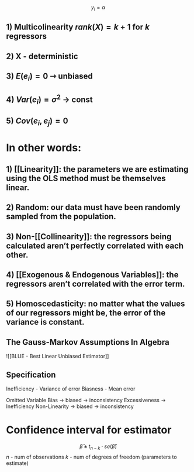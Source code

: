 
$$
y_{i}=\alpha
$$
## 1) Multicolinearity $rank(X)=k+1$ for $k$ regressors
## 2) X - deterministic 
## 3) $E(e_{i}) = 0$ ⇾ unbiased
## 4) $Var(e_{i})=\sigma^2$ → const
## 5) $Cov(e_{i}, e_{j})=0$

# In other words: 
## 1)  [[Linearity]]: the parameters we are estimating using the OLS method must be themselves linear.
## 2) Random: our data must have been randomly sampled from the population.
## 3) Non-[[Collinearity]]: the regressors being calculated aren’t perfectly correlated with each other.
## 4) [[Exogenous & Endogenous Variables]]: the regressors aren’t correlated with the error term.
## 5) Homoscedasticity: no matter what the values of our regressors might be, the error of the variance is constant.

## The Gauss-Markov Assumptions In Algebra

![[BLUE - Best Linear Unbiased Estimator]]

##  Specification
Inefficiency - Variance of error
Biasness - Mean error

Omitted Variable Bias → biased → inconsistency
Excessiveness → Inefficiency
Non-Linearity → biased → inconsistency 

# Confidence interval for estimator
$$
\hat{\beta} \pm t_{n-k}  \cdot  se(\hat{\beta})
$$
$n$ - num of observations
$k$  - num of degrees of freedom (parameters to estimate)
